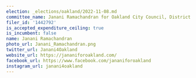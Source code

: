```yaml
---
election: _elections/oakland/2022-11-08.md
committee_name: Janani Ramachandran for Oakland City Council, District 4
filer_id: '1442792'
is_accepted_expenditure_ceiling: true
is_incumbent: false
name: Janani Ramachandran
photo_url: Janani_Ramachandran.png
twitter_url: Janani4Oakland
website_url: https://jananiforoakland.com/
facebook_url: https://www.facebook.com/jananiforoakland
instagram_url: janani4oakland
---
```

